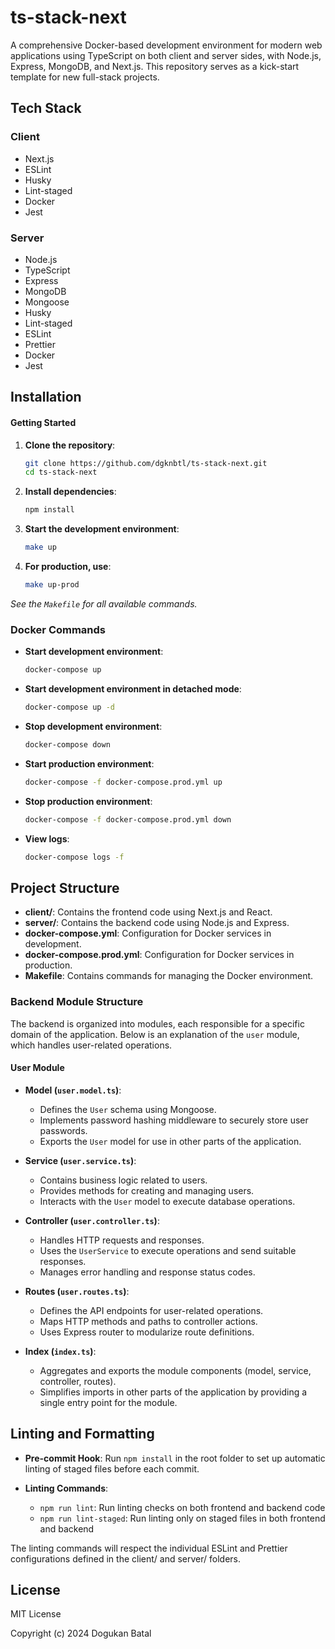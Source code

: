 # ts-stack-next
A comprehensive Docker-based development environment for modern web applications using TypeScript on both client and server sides, with Node.js, Express, MongoDB, and Next.js. This repository serves as a kick-start template for new full-stack projects.

## Tech Stack
### Client
- Next.js
- ESLint
- Husky
- Lint-staged
- Docker
- Jest


### Server
- Node.js
- TypeScript
- Express
- MongoDB
- Mongoose
- Husky
- Lint-staged
- ESLint
- Prettier
- Docker
- Jest

## Installation

#### Getting Started

1. **Clone the repository**: 

    ```bash
    git clone https://github.com/dgknbtl/ts-stack-next.git
    cd ts-stack-next
    ```

2. **Install dependencies**:

    ```bash
    npm install
    ```

3. **Start the development environment**:

    ```bash
    make up
    ```

4. **For production, use**:

    ```bash
    make up-prod
    ```

*See the `Makefile` for all available commands.*

### Docker Commands

- **Start development environment**: 
  ```bash
  docker-compose up
  ```

- **Start development environment in detached mode**: 
  ```bash
  docker-compose up -d
  ```

- **Stop development environment**: 
  ```bash
  docker-compose down
  ```

- **Start production environment**: 
  ```bash
  docker-compose -f docker-compose.prod.yml up
  ```

- **Stop production environment**: 
  ```bash
  docker-compose -f docker-compose.prod.yml down
  ```

- **View logs**: 
  ```bash
  docker-compose logs -f
  ```

## Project Structure

- **client/**: Contains the frontend code using Next.js and React.
- **server/**: Contains the backend code using Node.js and Express.
- **docker-compose.yml**: Configuration for Docker services in development.
- **docker-compose.prod.yml**: Configuration for Docker services in production.
- **Makefile**: Contains commands for managing the Docker environment.

### Backend Module Structure

The backend is organized into modules, each responsible for a specific domain of the application. Below is an explanation of the `user` module, which handles user-related operations.

#### User Module 

- **Model (`user.model.ts`)**: 
  - Defines the `User` schema using Mongoose.
  - Implements password hashing middleware to securely store user passwords.
  - Exports the `User` model for use in other parts of the application.

- **Service (`user.service.ts`)**: 
  - Contains business logic related to users.
  - Provides methods for creating and managing users.
  - Interacts with the `User` model to execute database operations.

- **Controller (`user.controller.ts`)**: 
  - Handles HTTP requests and responses.
  - Uses the `UserService` to execute operations and send suitable responses.
  - Manages error handling and response status codes.

- **Routes (`user.routes.ts`)**: 
  - Defines the API endpoints for user-related operations.
  - Maps HTTP methods and paths to controller actions.
  - Uses Express router to modularize route definitions.

- **Index (`index.ts`)**: 
  - Aggregates and exports the module components (model, service, controller, routes).
  - Simplifies imports in other parts of the application by providing a single entry point for the module.


## Linting and Formatting

- **Pre-commit Hook**: Run `npm install` in the root folder to set up automatic linting of staged files before each commit.

- **Linting Commands**:
  - `npm run lint`: Run linting checks on both frontend and backend code
  - `npm run lint-staged`: Run linting only on staged files in both frontend and backend

The linting commands will respect the individual ESLint and Prettier configurations defined in the client/ and server/ folders.

## License

MIT License

Copyright (c) 2024 Dogukan Batal
